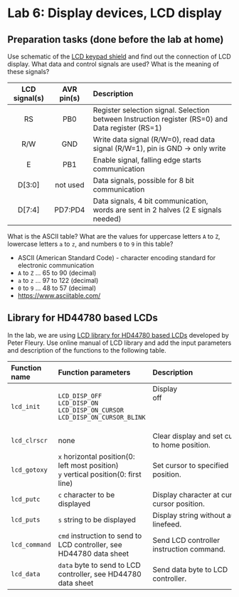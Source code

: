 # Lab 6: Display devices, LCD display

## Preparation tasks (done before the lab at home)

Use schematic of the [LCD keypad shield](../../Docs/arduino_shield.pdf) and find out the connection of LCD display. What data and control signals are used? What is the meaning of these signals?

   | **LCD signal(s)** | **AVR pin(s)** | **Description** |
   | :-: | :-: | :-- |
   | RS | PB0 | Register selection signal. Selection between Instruction register (RS=0) and Data register (RS=1) |
   | R/W | GND | Write data signal (R/W=0), read data signal (R/W=1), pin is GND -> only write |
   | E | PB1 | Enable signal, falling edge starts communication |
   | D[3:0] | not used | Data signals, possible for 8 bit communication |
   | D[7:4] | PD7:PD4 | Data signals, 4 bit communication, words are sent in 2 halves (2 E signals needed) |

What is the ASCII table? What are the values for uppercase letters `A` to `Z`, lowercase letters `a` to `z`, and numbers `0` to `9` in this table?

   - ASCII (American Standard Code) - character encoding standard for electronic communication
   - `A` to `Z` ... 65 to 90 (decimal)
   - `a` to `z` ... 97 to 122 (decimal)
   - `0` to `9` ... 48 to 57 (decimal)
   - https://www.asciitable.com/

## Library for HD44780 based LCDs

In the lab, we are using [LCD library for HD44780 based LCDs](http://www.peterfleury.epizy.com/avr-software.html) developed by Peter Fleury. Use online manual of LCD library and add the input parameters and description of the functions to the following table.

   | **Function name** | **Function parameters** | **Description** | **Example** |
   | :-- | :-- | :-- | :-- |
   | `lcd_init` | `LCD_DISP_OFF`<br>`LCD_DISP_ON`<br>`LCD_DISP_ON_CURSOR`<br>`LCD_DISP_ON_CURSOR_BLINK` | Display off&nbsp;&nbsp;&nbsp;&nbsp;&nbsp;&nbsp;&nbsp;&nbsp;&nbsp;&nbsp;&nbsp;&nbsp;&nbsp;&nbsp;&nbsp;&nbsp;&nbsp;&nbsp;&nbsp;&nbsp;&nbsp;&nbsp;&nbsp;&nbsp;&nbsp;&nbsp;&nbsp;&nbsp;&nbsp;&nbsp;&nbsp;&nbsp;&nbsp;&nbsp;&nbsp;&nbsp;&nbsp;&nbsp;&nbsp;&nbsp;&nbsp;&nbsp;&nbsp;&nbsp;&nbsp;<br>&nbsp;<br>&nbsp;<br>&nbsp; | `lcd_init(LCD_DISP_OFF);`<br>&nbsp;<br>&nbsp;<br>&nbsp; |
   | `lcd_clrscr` |none | Clear display and set cursor to home position. | `lcd_clrscr();` |
   | `lcd_gotoxy` | `x` horizontal position(0: left most position) <br> `y`	vertical position(0: first line)| Set cursor to specified position. | `lcd_gotoxy(x,y)` |
   | `lcd_putc` | `c`	character to be displayed | Display character at current cursor position. | `lcd_putc(c)` |
   | `lcd_puts` | `s`	string to be displayed | Display string without auto linefeed. | `lcd_puts(s)` |
   | `lcd_command` | `cmd` instruction to send to LCD controller, see HD44780 data sheet | Send LCD controller instruction command. | `lcd_command(cmd)` |
   | `lcd_data` | `data`	byte to send to LCD controller, see HD44780 data sheet | Send data byte to LCD controller. | `lcd_data(data)` |
